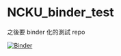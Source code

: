 # NCKU_binder_test

之後要 binder 化的測試 repo

[![Binder](https://mybinder.org/badge_logo.svg)](https://mybinder.org/v2/gh/whyjz/NCKU_binder_test/HEAD)
